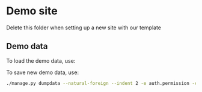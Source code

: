 # Demo site

Delete this folder when setting up a new site with our template

## Demo data

To load the demo data, use:

To save new demo data, use:

```bash
./manage.py dumpdata --natural-foreign --indent 2 -e auth.permission -e contenttypes -e wagtailcore.GroupCollectionPermission -e wagtailimages.rendition -e sessions -e wagtailsearch.indexentry -e wagtailsearch.sqliteftsindexentry -e wagtailcore.referenceindex -e wagtailcore.pagesubscription -e wagtail_headless_preview.pagepreview -e wagtailcore.pagelogentry -e wagtailcore.modellogentry > demo/fixtures.json
```
